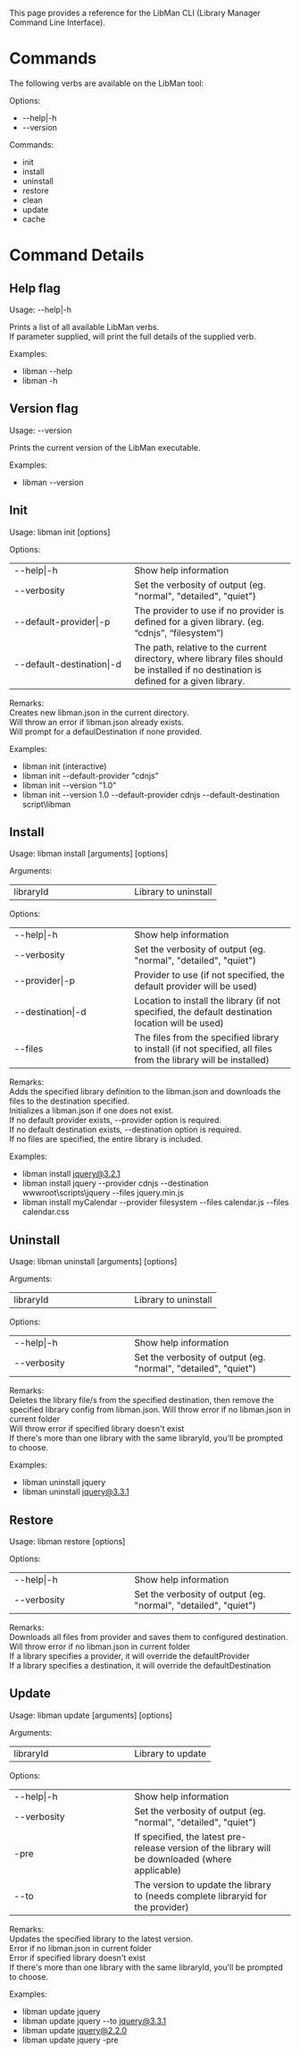 This page provides a reference for the LibMan CLI (Library Manager Command Line Interface).

# Commands

The following verbs are available on the LibMan tool:

Options:
- --help|-h
- --version

Commands:
- init
- install
- uninstall
- restore
- clean
- update
- cache

# Command Details

## Help flag

Usage: --help|-h

Prints a list of all available LibMan verbs.<br>
If parameter supplied, will print the full details of the supplied verb.

Examples:
- libman --help
- libman -h

## Version flag

Usage: --version

Prints the current version of the LibMan executable.

Examples:
- libman --version

## Init

Usage: libman init [options]

Options:<br>
<table>
<tr><td width="200px">--help|-h</td><td>Show help information</td></tr>
<tr><td>--verbosity</td><td>Set the verbosity of output (eg. "normal", "detailed", "quiet")</td></tr>
<tr><td>--default-provider|-p</td><td>The provider to use if no provider is defined for a given library. (eg. “cdnjs”, “filesystem”)</td></tr>
<tr><td>--default-destination|-d</td><td>The path, relative to the current directory, where library files should be installed if no destination is defined for a given library.</td></tr>
</table>

Remarks:<br>
Creates new libman.json in the current directory.<br>
Will throw an error if libman.json already exists.<br>
Will prompt for a defaulDestination if none provided.

Examples:
- libman init  (interactive)
- libman init --default-provider "cdnjs"
- libman init --version "1.0"
- libman init --version 1.0 --default-provider cdnjs --default-destination script\libman

## Install

Usage: libman install [arguments] [options]

Arguments:
<table>
<tr>
<td width="200px">libraryId</td>
<td>Library to uninstall</td>
</tr>
</table>

Options:
<table>
<tr><td width="200px">  --help|-h</td><td>Show help information</td></tr>
<tr><td>  --verbosity</td><td>Set the verbosity of output (eg. "normal", "detailed", "quiet")</td></tr>
<tr><td>  --provider|-p</td><td>Provider to use (if not specified, the default provider will be used)</td></tr>
<tr><td>  --destination|-d</td><td>Location to install the library (if not specified, the default destination location will be used)</td></tr>
<tr><td>  --files</td><td>The files from the specified library to install (if not specified, all files from the library will be installed)</td></tr>
</table>

Remarks:<br>
Adds the specified library definition to the libman.json and downloads the files to the destination specified.<br>
Initializes a libman.json if one does not exist.<br>
If no default provider exists, --provider option is required.<br>
If no default destination exists, --destination option is required.<br>
If no files are specified, the entire library is included.<br>

Examples:
- libman install jquery@3.2.1
- libman install jquery --provider cdnjs --destination wwwroot\scripts\jquery --files jquery.min.js
- libman install myCalendar --provider filesystem --files calendar.js --files calendar.css

## Uninstall

Usage: libman uninstall [arguments] [options]

Arguments:
<table>
<tr>
<td width="200px">libraryId</td>
<td>Library to uninstall</td>
</tr>
</table>

Options:
<table>
<tr><td width="200px">  --help|-h</td><td>Show help information</td></tr>
<tr><td>  --verbosity</td><td>Set the verbosity of output (eg. "normal", "detailed", "quiet")</td></tr>
</table>

Remarks:<br>
Deletes the library file/s from the specified destination, then remove the specified library config from libman.json.
Will throw error if no libman.json in current folder<br>
Will throw error if specified library doesn't exist<br>
If there's more than one library with the same libraryId, you'll be prompted to choose.<br>

Examples:
- libman uninstall jquery
- libman uninstall jquery@3.3.1

## Restore

Usage: libman restore [options]

Options:
<table>
<tr><td width="200px">  --help|-h</td><td>Show help information</td></tr>
<tr><td>  --verbosity</td><td>Set the verbosity of output (eg. "normal", "detailed", "quiet")</td></tr>
</table>

Remarks:<br>
Downloads all files from provider and saves them to configured destination.<br>
Will throw error if no libman.json in current folder<br>
If a library specifies a provider, it will override the defaultProvider<br>
If a library specifies a destination, it will override the defaultDestination<br>

## Update

Usage: libman update [arguments] [options]

Arguments:
<table>
<tr>
<td width="200px">libraryId</td>
<td>Library to update</td>
</tr>
</table>

Options:
<table>
<tr><td width="200px">  --help|-h</td><td>Show help information<td></tr>
<tr><td>  --verbosity</td><td>Set the verbosity of output (eg. "normal", "detailed", "quiet")<td></tr>
<tr><td>  -pre</td><td>If specified, the latest pre-release version of the library will be downloaded (where applicable)<td></tr>
<tr><td>  --to</td><td>The version to update the library to (needs complete libraryid for the provider)<td></tr>
</table>

Remarks:<br>
Updates the specified library to the latest version.<br>
Error if no libman.json in current folder<br>
Error if specified library doesn't exist<br>
If there's more than one library with the same libraryId, you'll be prompted to choose.<br>

Examples:
-    libman update jquery
-    libman update jquery --to jquery@3.3.1
-    libman update jquery@2.2.0
-    libman update jquery -pre

